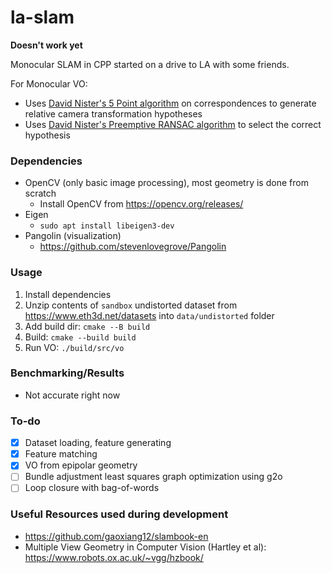 # la-slam

**Doesn't work yet**

Monocular SLAM in CPP started on a drive to LA with some friends.

For Monocular VO:
- Uses [David Nister's 5 Point algorithm](https://ieeexplore.ieee.org/document/1288525) on correspondences to generate relative camera transformation hypotheses
- Uses [David Nister's Preemptive RANSAC algorithm](https://ieeexplore.ieee.org/document/1238341) to select the correct hypothesis

### Dependencies
- OpenCV (only basic image processing), most geometry is done from scratch 
  - Install OpenCV from https://opencv.org/releases/
- Eigen
  - `sudo apt install libeigen3-dev`
- Pangolin (visualization)
  - https://github.com/stevenlovegrove/Pangolin

### Usage 

1. Install dependencies
2. Unzip contents of `sandbox` undistorted dataset from https://www.eth3d.net/datasets into `data/undistorted` folder
3. Add build dir: `cmake --B build` 
4. Build: `cmake --build build`
5. Run VO: `./build/src/vo`

### Benchmarking/Results

- Not accurate right now

### To-do
- [x] Dataset loading, feature generating
- [x] Feature matching
- [x] VO from epipolar geometry
- [ ] Bundle adjustment least squares graph optimization using g2o
- [ ] Loop closure with bag-of-words

### Useful Resources used during development 
- https://github.com/gaoxiang12/slambook-en
- Multiple View Geometry in Computer Vision (Hartley et al): https://www.robots.ox.ac.uk/~vgg/hzbook/
